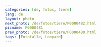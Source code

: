 ```yaml
---
categories: [de, fotos, tiere]
lang: de
layout: photo
next_photo: /de/fotos/tiere/P0000482.html
picname: P0000481
prev_photo: /de/fotos/tiere/P0000480.html
tags: [Fotofalle, Leopard]
---
```

